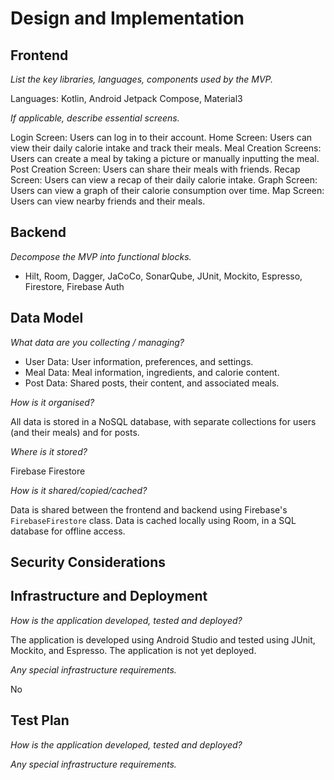 # Design and Implementation

## Frontend

*List the key libraries, languages, components used by the MVP.*

Languages: Kotlin, Android Jetpack Compose, Material3

*If applicable, describe essential screens.*

Login Screen: Users can log in to their account.
Home Screen: Users can view their daily calorie intake and track their meals.
Meal Creation Screens: Users can create a meal by taking a picture or manually inputting the meal.
Post Creation Screen: Users can share their meals with friends.
Recap Screen: Users can view a recap of their daily calorie intake.
Graph Screen: Users can view a graph of their calorie consumption over time.
Map Screen: Users can view nearby friends and their meals.

## Backend

*Decompose the MVP into functional blocks.*

- Hilt, Room, Dagger, JaCoCo, SonarQube, JUnit, Mockito, Espresso, Firestore, Firebase Auth



## Data Model

*What data are you collecting / managing?*

- User Data: User information, preferences, and settings.
- Meal Data: Meal information, ingredients, and calorie content.
- Post Data: Shared posts, their content, and associated meals.

*How is it organised?*

All data is stored in a NoSQL database, with separate collections for users (and their meals) and for posts.

*Where is it stored?*

Firebase Firestore

*How is it shared/copied/cached?*

Data is shared between the frontend and backend using Firebase's `FirebaseFirestore` class. Data is cached locally using Room, in a SQL database for offline access.

## Security Considerations

## Infrastructure and Deployment

*How is the application developed, tested and deployed?*

The application is developed using Android Studio and tested using JUnit, Mockito, and Espresso. The application is not yet deployed.

*Any special infrastructure requirements.*

No

## Test Plan

*How is the application developed, tested and deployed?*

*Any special infrastructure requirements.*

